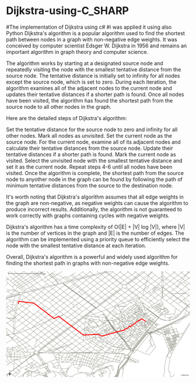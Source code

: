 # Dijkstra-using-C_SHARP
#The implementation of Dijkstra using c# 
#i was applied it using also Python 
Dijkstra's algorithm is a popular algorithm used to find the shortest path between nodes in a graph with non-negative edge weights. It was conceived by computer scientist Edsger W. Dijkstra in 1956 and remains an important algorithm in graph theory and computer science.

The algorithm works by starting at a designated source node and repeatedly visiting the node with the smallest tentative distance from the source node. The tentative distance is initially set to infinity for all nodes except the source node, which is set to zero. During each iteration, the algorithm examines all of the adjacent nodes to the current node and updates their tentative distances if a shorter path is found. Once all nodes have been visited, the algorithm has found the shortest path from the source node to all other nodes in the graph.

Here are the detailed steps of Dijkstra's algorithm:

Set the tentative distance for the source node to zero and infinity for all other nodes.
Mark all nodes as unvisited.
Set the current node as the source node.
For the current node, examine all of its adjacent nodes and calculate their tentative distances from the source node.
Update their tentative distances if a shorter path is found.
Mark the current node as visited.
Select the unvisited node with the smallest tentative distance and set it as the current node.
Repeat steps 4-6 until all nodes have been visited.
Once the algorithm is complete, the shortest path from the source node to anyother node in the graph can be found by following the path of minimum tentative distances from the source to the destination node.

It's worth noting that Dijkstra's algorithm assumes that all edge weights in the graph are non-negative, as negative weights can cause the algorithm to produce incorrect results. Additionally, the algorithm is not guaranteed to work correctly with graphs containing cycles with negative weights.

Dijkstra's algorithm has a time complexity of O(|E| + |V| log |V|), where |V| is the number of vertices in the graph and |E| is the number of edges. The algorithm can be implemented using a priority queue to efficiently select the node with the smallest tentative distance at each iteration.

Overall, Dijkstra's algorithm is a powerful and widely used algorithm for finding the shortest path in graphs with non-negative edge weights.





![Screenshot](route.png)
